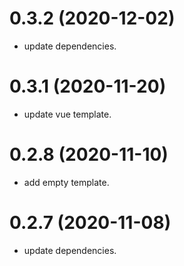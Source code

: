 # 0.3.2 (2020-12-02)

-   update dependencies.

# 0.3.1 (2020-11-20)

-   update vue template.

# 0.2.8 (2020-11-10)

-   add empty template.

# 0.2.7 (2020-11-08)

-   update dependencies.
